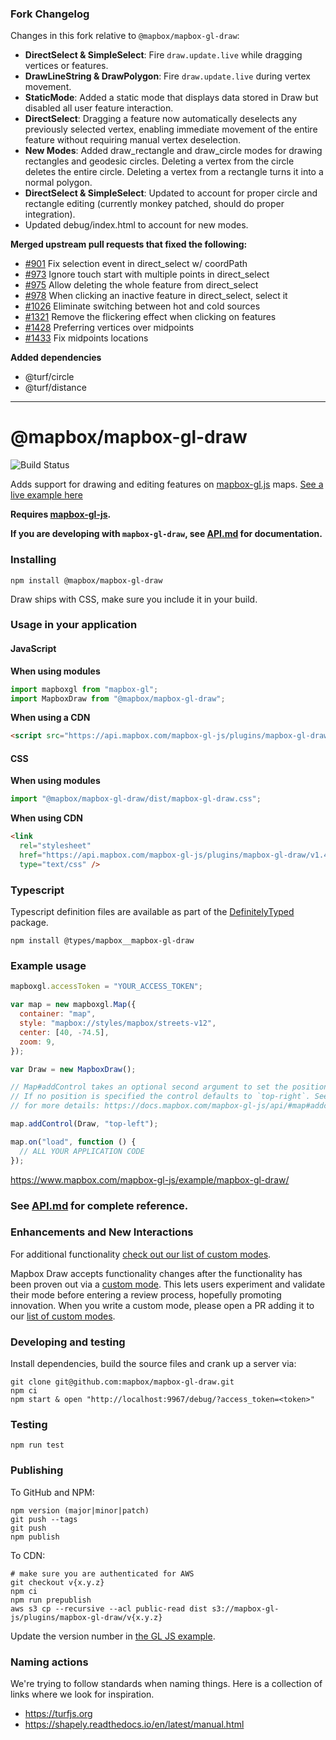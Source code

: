### Fork Changelog

Changes in this fork relative to `@mapbox/mapbox-gl-draw`:

- **DirectSelect & SimpleSelect**: Fire `draw.update.live` while dragging vertices or features.
- **DrawLineString & DrawPolygon**: Fire `draw.update.live` during vertex movement.
- **StaticMode**: Added a static mode that displays data stored in Draw but disabled all user feature interaction.
- **DirectSelect**: Dragging a feature now automatically deselects any previously selected vertex, enabling immediate movement of the entire feature without requiring manual vertex deselection.
- **New Modes**: Added draw_rectangle and draw_circle modes for drawing rectangles and geodesic circles. Deleting a vertex from the circle deletes the entire circle. Deleting a vertex from a rectangle turns it into a normal polygon.
- **DirectSelect & SimpleSelect**: Updated to account for proper circle and rectangle editing (currently monkey patched, should do proper integration).
- Updated debug/index.html to account for new modes.

**Merged upstream pull requests that fixed the following:**

- [#901](https://github.com/mapbox/mapbox-gl-draw/pull/901) Fix selection event in direct_select w/ coordPath
- [#973](https://github.com/mapbox/mapbox-gl-draw/pull/973) Ignore touch start with multiple points in direct_select
- [#975](https://github.com/mapbox/mapbox-gl-draw/pull/975) Allow deleting the whole feature from direct_select
- [#978](https://github.com/mapbox/mapbox-gl-draw/pull/978) When clicking an inactive feature in direct_select, select it
- [#1026](https://github.com/mapbox/mapbox-gl-draw/pull/1026) Eliminate switching between hot and cold sources
- [#1321](https://github.com/mapbox/mapbox-gl-draw/pull/1321) Remove the flickering effect when clicking on features
- [#1428](https://github.com/mapbox/mapbox-gl-draw/pull/1428) Preferring vertices over midpoints
- [#1433](https://github.com/mapbox/mapbox-gl-draw/pull/1433) Fix midpoints locations

**Added dependencies**

- @turf/circle
- @turf/distance

---

# @mapbox/mapbox-gl-draw

![Build Status](https://github.com/mapbox/mapbox-gl-draw/actions/workflows/main.yml/badge.svg)

Adds support for drawing and editing features on [mapbox-gl.js](https://www.mapbox.com/mapbox-gl-js/) maps. [See a live example here](https://www.mapbox.com/mapbox-gl-js/example/mapbox-gl-draw/)

**Requires [mapbox-gl-js](https://github.com/mapbox/mapbox-gl-js).**

**If you are developing with `mapbox-gl-draw`, see [API.md](https://github.com/mapbox/mapbox-gl-draw/blob/main/docs/API.md) for documentation.**

### Installing

```
npm install @mapbox/mapbox-gl-draw
```

Draw ships with CSS, make sure you include it in your build.

### Usage in your application

#### JavaScript

**When using modules**

```js
import mapboxgl from "mapbox-gl";
import MapboxDraw from "@mapbox/mapbox-gl-draw";
```

**When using a CDN**

```html
<script src="https://api.mapbox.com/mapbox-gl-js/plugins/mapbox-gl-draw/v1.4.3/mapbox-gl-draw.js"></script>
```

#### CSS

**When using modules**

```js
import "@mapbox/mapbox-gl-draw/dist/mapbox-gl-draw.css";
```

**When using CDN**

```html
<link
  rel="stylesheet"
  href="https://api.mapbox.com/mapbox-gl-js/plugins/mapbox-gl-draw/v1.4.3/mapbox-gl-draw.css"
  type="text/css" />
```

### Typescript

Typescript definition files are available as part of the [DefinitelyTyped](https://github.com/DefinitelyTyped/DefinitelyTyped/tree/master/types/mapbox__mapbox-gl-draw) package.

```
npm install @types/mapbox__mapbox-gl-draw
```

### Example usage

```js
mapboxgl.accessToken = "YOUR_ACCESS_TOKEN";

var map = new mapboxgl.Map({
  container: "map",
  style: "mapbox://styles/mapbox/streets-v12",
  center: [40, -74.5],
  zoom: 9,
});

var Draw = new MapboxDraw();

// Map#addControl takes an optional second argument to set the position of the control.
// If no position is specified the control defaults to `top-right`. See the docs
// for more details: https://docs.mapbox.com/mapbox-gl-js/api/#map#addcontrol

map.addControl(Draw, "top-left");

map.on("load", function () {
  // ALL YOUR APPLICATION CODE
});
```

https://www.mapbox.com/mapbox-gl-js/example/mapbox-gl-draw/

### See [API.md](https://github.com/mapbox/mapbox-gl-draw/blob/main/docs/API.md) for complete reference.

### Enhancements and New Interactions

For additional functionality [check out our list of custom modes](https://github.com/mapbox/mapbox-gl-draw/blob/main/docs/MODES.md#available-custom-modes).

Mapbox Draw accepts functionality changes after the functionality has been proven out via a [custom mode](https://github.com/mapbox/mapbox-gl-draw/blob/main/docs/MODES.md#creating-modes-for-mapbox-draw). This lets users experiment and validate their mode before entering a review process, hopefully promoting innovation. When you write a custom mode, please open a PR adding it to our [list of custom modes](https://github.com/mapbox/mapbox-gl-draw/blob/main/docs/MODES.md#available-custom-modes).

### Developing and testing

Install dependencies, build the source files and crank up a server via:

```
git clone git@github.com:mapbox/mapbox-gl-draw.git
npm ci
npm start & open "http://localhost:9967/debug/?access_token=<token>"
```

### Testing

```
npm run test
```

### Publishing

To GitHub and NPM:

```
npm version (major|minor|patch)
git push --tags
git push
npm publish
```

To CDN:

```
# make sure you are authenticated for AWS
git checkout v{x.y.z}
npm ci
npm run prepublish
aws s3 cp --recursive --acl public-read dist s3://mapbox-gl-js/plugins/mapbox-gl-draw/v{x.y.z}
```

Update the version number in [the GL JS example](https://github.com/mapbox/mapbox-gl-js/blob/publisher-production/docs/pages/example/mapbox-gl-draw.html).

### Naming actions

We're trying to follow standards when naming things. Here is a collection of links where we look for inspiration.

- https://turfjs.org
- https://shapely.readthedocs.io/en/latest/manual.html
